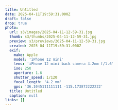 ```yaml
---
title: Untitled
date: 2025-04-11T19:59:31.000Z
draft: false
drop: true
photo:
  url: s3/images/2025-04-11-12-59-31.jpg
  thumb: s3/thumbs/2025-04-11-12-59-31.jpg
  preview: s3/previews/2025-04-11-12-59-31.jpg
  created: 2025-04-11T19:59:31.000Z
  exif:
    make: Apple
    model: 'iPhone 12 mini'
    lens: 'iPhone 12 mini back camera 4.2mm f/1.6'
    iso: 250
    aperture: 1.6
    shutter_speed: 1/120
    focal_length: '4.2 mm'
    gps: '36.1045111111111 -115.173872222222'
  title: Untitled
  caption: null
links: []
---
```

